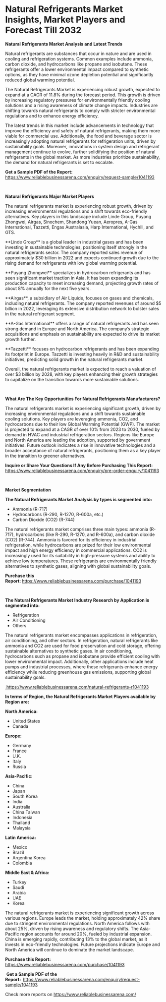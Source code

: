<p><h1>Natural Refrigerants Market Insights, Market Players and Forecast Till 2032</h1></p><p><strong>Natural Refrigerants Market Analysis and Latest Trends</strong></p>
<p><p>Natural refrigerants are substances that occur in nature and are used in cooling and refrigeration systems. Common examples include ammonia, carbon dioxide, and hydrocarbons like propane and isobutane. These refrigerants offer a lower environmental impact compared to synthetic options, as they have minimal ozone depletion potential and significantly reduced global warming potential.</p><p>The Natural Refrigerants Market is experiencing robust growth, expected to expand at a CAGR of 11.8% during the forecast period. This growth is driven by increasing regulatory pressures for environmentally friendly cooling solutions and a rising awareness of climate change impacts. Industries are shifting towards natural refrigerants to comply with stricter environmental regulations and to enhance energy efficiency.</p><p>The latest trends in this market include advancements in technology that improve the efficiency and safety of natural refrigerants, making them more viable for commercial use. Additionally, the food and beverage sector is increasingly adopting natural refrigerants for refrigeration units, driven by sustainability goals. Moreover, innovations in system design and refrigerant management continue to evolve, further solidifying the position of natural refrigerants in the global market. As more industries prioritize sustainability, the demand for natural refrigerants is set to escalate.</p></p>
<p><strong>Get a Sample PDF of the Report:&nbsp;</strong> <a href="https://www.reliablebusinessarena.com/enquiry/request-sample/1041193?utm_campaign=2518&utm_medium=2&utm_source=Github&utm_content=ia&utm_term=02042025&utm_id=natural-refrigerants">https://www.reliablebusinessarena.com/enquiry/request-sample/1041193</a></p>
<p>&nbsp;</p>
<p><strong>Natural Refrigerants Major Market Players</strong></p>
<p><p>The natural refrigerants market is experiencing robust growth, driven by increasing environmental regulations and a shift towards eco-friendly alternatives. Key players in this landscape include Linde Group, Puyang Zhongwei, Airgas, Sinochem, Shandong Yuean, Aeropres, A-Gas International, Tazzetti, Engas Australasia, Harp International, Hychill, and GTS.</p><p>**Linde Group** is a global leader in industrial gases and has been investing in sustainable technologies, positioning itself strongly in the natural refrigerants sector. The company reported sales revenue of approximately $30 billion in 2022 and expects continued growth due to the rising demand for refrigerants with low global warming potential.</p><p>**Puyang Zhongwei** specializes in hydrocarbon refrigerants and has seen significant market traction in Asia. It has been expanding its production capacity to meet increasing demand, projecting growth rates of about 8% annually for the next five years.</p><p>**Airgas**, a subsidiary of Air Liquide, focuses on gases and chemicals, including natural refrigerants. The company reported revenues of around $5 billion in 2022, leveraging its extensive distribution network to bolster sales in the natural refrigerant segment.</p><p>**A-Gas International** offers a range of natural refrigerants and has seen strong demand in Europe and North America. The company’s strategic acquisitions and emphasis on sustainability are expected to drive its market growth further.</p><p>**Tazzetti** focuses on hydrocarbon refrigerants and has been expanding its footprint in Europe. Tazzetti is investing heavily in R&D and sustainability initiatives, predicting solid growth in the natural refrigerants market.</p><p>Overall, the natural refrigerants market is expected to reach a valuation of over $3 billion by 2028, with key players enhancing their growth strategies to capitalize on the transition towards more sustainable solutions.</p></p>
<p>&nbsp;</p>
<p><strong>What Are The Key Opportunities For Natural Refrigerants Manufacturers?</strong></p>
<p><p>The natural refrigerants market is experiencing significant growth, driven by increasing environmental regulations and a shift towards sustainable cooling solutions. Key players are leveraging ammonia, CO2, and hydrocarbons due to their low Global Warming Potential (GWP). The market is projected to expand at a CAGR of over 10% from 2023 to 2030, fueled by demand in HVAC and industrial refrigeration sectors. Regions like Europe and North America are leading the adoption, supported by government initiatives. Future outlook indicates a rise in innovative technologies and a broader acceptance of natural refrigerants, positioning them as a key player in the transition to greener alternatives.</p></p>
<p><strong>Inquire or Share Your Questions If Any Before Purchasing This Report:</strong> <a href="https://www.reliablebusinessarena.com/enquiry/pre-order-enquiry/1041193?utm_campaign=2518&utm_medium=2&utm_source=Github&utm_content=ia&utm_term=02042025&utm_id=natural-refrigerants">https://www.reliablebusinessarena.com/enquiry/pre-order-enquiry/1041193</a></p>
<p>&nbsp;</p>
<p><strong>Market Segmentation</strong></p>
<p><strong>The Natural Refrigerants Market Analysis by types is segmented into:</strong></p>
<p><ul><li>Ammonia (R-717)</li><li>Hydrocarbons (R-290, R-1270, R-600a, etc.)</li><li>Carbon Dioxide (CO2) (R-744)</li></ul></p>
<p><p>The natural refrigerants market comprises three main types: ammonia (R-717), hydrocarbons (like R-290, R-1270, and R-600a), and carbon dioxide (CO2) (R-744). Ammonia is favored for its efficiency in industrial refrigeration, while hydrocarbons are prized for their low environmental impact and high energy efficiency in commercial applications. CO2 is increasingly used for its suitability in high-pressure systems and ability to achieve low temperatures. These refrigerants are environmentally friendly alternatives to synthetic gases, aligning with global sustainability goals.</p></p>
<p><strong>Purchase this Report:&nbsp;</strong><a href="https://www.reliablebusinessarena.com/purchase/1041193?utm_campaign=2518&utm_medium=2&utm_source=Github&utm_content=ia&utm_term=02042025&utm_id=natural-refrigerants">https://www.reliablebusinessarena.com/purchase/1041193</a></p>
<p>&nbsp;</p>
<p><strong>The Natural Refrigerants Market Industry Research by Application is segmented into:</strong></p>
<p><ul><li>Refrigeration</li><li>Air Conditioning</li><li>Others</li></ul></p>
<p><p>The natural refrigerants market encompasses applications in refrigeration, air conditioning, and other sectors. In refrigeration, natural refrigerants like ammonia and CO2 are used for food preservation and cold storage, offering sustainable alternatives to synthetic gases. In air conditioning, hydrocarbons such as propane and isobutane provide efficient cooling with lower environmental impact. Additionally, other applications include heat pumps and industrial processes, where these refrigerants enhance energy efficiency while reducing greenhouse gas emissions, supporting global sustainability goals.</p></p>
<p><a href="https://www.reliablebusinessarena.com/natural-refrigerants-r1041193?utm_campaign=2518&utm_medium=2&utm_source=Github&utm_content=ia&utm_term=02042025&utm_id=natural-refrigerants">&nbsp;https://www.reliablebusinessarena.com/natural-refrigerants-r1041193</a></p>
<p><strong>In terms of Region, the Natural Refrigerants Market Players available by Region are:</strong></p>
<p>
    <p> <strong> North America: </strong>
        <ul>
            <li>United States</li>
            <li>Canada</li>
        </ul>
        </p> 
    <p> <strong> Europe: </strong>
        <ul>
            <li>Germany</li>
            <li>France</li>
            <li>U.K.</li>
            <li>Italy</li>
            <li>Russia</li>
        </ul>
        </p> 
    <p> <strong> Asia-Pacific: </strong>
        <ul>
            <li>China</li>
            <li>Japan</li>
            <li>South Korea</li>
            <li>India</li>
            <li>Australia</li>
            <li>China Taiwan</li>
            <li>Indonesia</li>
            <li>Thailand</li>
            <li>Malaysia</li>
        </ul>
        </p> 
    <p> <strong> Latin America: </strong>
        <ul>
            <li>Mexico</li>
            <li>Brazil</li>
            <li>Argentina Korea</li>
            <li>Colombia</li>
        </ul>
        </p> 
    <p> <strong> Middle East & Africa: </strong>
        <ul>
            <li>Turkey</li>
            <li>Saudi</li>
            <li>Arabia</li>
            <li>UAE</li>
            <li>Korea</li>
        </ul>
    </p>
    </p>
<p><p>The natural refrigerants market is experiencing significant growth across various regions. Europe leads the market, holding approximately 42% share due to stringent environmental regulations. North America follows with about 25%, driven by rising awareness and regulatory shifts. The Asia-Pacific region accounts for around 20%, fueled by industrial expansion. China is emerging rapidly, contributing 13% to the global market, as it invests in eco-friendly technologies. Future projections indicate Europe and North America will continue to dominate the market landscape.</p></p>
<p><strong>Purchase this Report: </strong><a href="https://www.reliablebusinessarena.com/purchase/1041193?utm_campaign=2518&utm_medium=2&utm_source=Github&utm_content=ia&utm_term=02042025&utm_id=natural-refrigerants">https://www.reliablebusinessarena.com/purchase/1041193</a></p>
<p>&nbsp;<strong>Get a Sample PDF of the Report:&nbsp;&nbsp;</strong><a href="https://www.reliablebusinessarena.com/enquiry/request-sample/1041193?utm_campaign=2518&utm_medium=2&utm_source=Github&utm_content=ia&utm_term=02042025&utm_id=natural-refrigerants">https://www.reliablebusinessarena.com/enquiry/request-sample/1041193</a></p>
<p><strong></strong></p>
<p>Check more reports on <a href="https://www.reliablebusinessarena.com/?utm_campaign=2518&utm_medium=2&utm_source=Github&utm_content=ia&utm_term=02042025&utm_id=natural-refrigerants">https://www.reliablebusinessarena.com/</a></p>